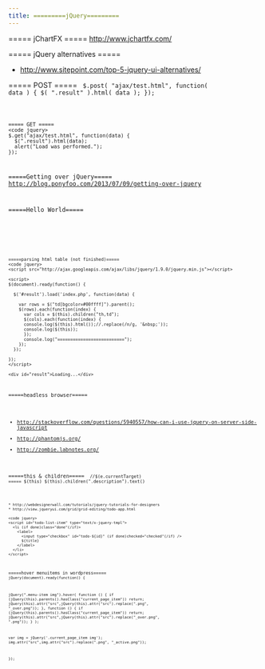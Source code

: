 ```yaml
---
title: =========jQuery=========
---
```


===== jChartFX =====
http://www.jchartfx.com/

===== jQuery alternatives =====
* http://www.sitepoint.com/top-5-jquery-ui-alternatives/

===== POST =====
<code jquery>
$.post( "ajax/test.html", function( data ) {
  $( ".result" ).html( data );
});
```

===== GET =====
<code jquery>
$.get("ajax/test.html", function(data) {
  $(".result").html(data);
  alert("Load was performed.");
});
```

=====Getting over jQuery=====
http://blog.ponyfoo.com/2013/07/09/getting-over-jquery

=====Hello World=====
<code jquery>

<script src="http://ajax.googleapis.com/ajax/libs/jquery/1.9.0/jquery.min.js"></script>

<script>
$(document).ready(function() {
  alert("Hello World");
})
</script>
```

=====parsing html table (not finished)=====
<code jquery>
<script src="http://ajax.googleapis.com/ajax/libs/jquery/1.9.0/jquery.min.js"></script>

<script>
$(document).ready(function() {
  
  $('#result').load('index.php', function(data) {
     
    var rows = $("td[bgcolor=#00ffff]").parent();
    $(rows).each(function(index) {
      var cols = $(this).children("th,td");
      $(cols).each(function(index) {
      console.log($(this).html());//.replace(/n/g, '&nbsp;'));
      console.log($(this));
      });
      console.log("==========================");
    });
  });

});
</script>

<div id="result">Loading...</div>
```

=====headless browser=====
* http://stackoverflow.com/questions/5940557/how-can-i-use-jquery-on-server-side-javascript
* http://phantomjs.org/
* http://zombie.labnotes.org/

=====this & children=====
<code jquery>
//$(e.currentTarget)  ===== $(this)
$(this).children(".description").text()
```

* http://webdesignerwall.com/tutorials/jquery-tutorials-for-designers
* http://view.jqueryui.com/grid/grid-editing/todo-app.html

<code jquery>
<script id="todo-list-item" type="text/x-jquery-tmpl">
  <li (if done)class="done"(/if)>
    <label>
      <input type="checkbox" id="todo-${id}" (if done)checked="checked"(/if) />
      ${title}
    </label>
  </li>
</script>
```

=====hover menuitems in wordpress=====
<code jquery>
jQuery(document).ready(function() {

  jQuery(".menu-item img").hover(
    function () {
      if (jQuery(this).parents().hasClass("current_page_item")) return;
      jQuery(this).attr("src",jQuery(this).attr("src").replace(".png", "_over.png"));
    },
    function () {
      if (jQuery(this).parents().hasClass("current_page_item")) return;
      jQuery(this).attr("src",jQuery(this).attr("src").replace("_over.png", ".png"));
    }
  );

  var img = jQuery('.current_page_item img');
  img.attr("src",img.attr("src").replace(".png", "_active.png"));

});
```
